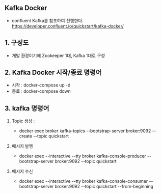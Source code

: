 ## Kafka Docker


 - confluent Kafka를 참조하여 진행한다.   
   https://developer.confluent.io/quickstart/kafka-docker/

     
## 1. 구성도

- 개발 환경이기에 Zookeeper 1대, Kafka 1대로 구성

    
## 2. Kafka Docker 시작/종료 명령어
- 시작 : docker-compose up -d 
- 종료 : docker-compose down

## 3. kafka 명령어
1. Topic 생성 : 
    - docker exec broker kafka-topics --bootstrap-server broker:9092 --create --topic quickstart
    
2. 메시지 발행
    - docker exec --interactive --tty broker kafka-console-producer --bootstrap-server broker:9092 --topic quickstart

3. 메시지 수신
    - docker exec --interactive --tty broker kafka-console-consumer --bootstrap-server broker:9092 --topic quickstart --from-beginning
